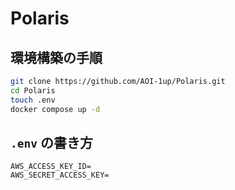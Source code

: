 # Polaris
## 環境構築の手順
```sh
git clone https://github.com/AOI-1up/Polaris.git
cd Polaris
touch .env
docker compose up -d
```

## `.env` の書き方
```env
AWS_ACCESS_KEY_ID=
AWS_SECRET_ACCESS_KEY=
```
